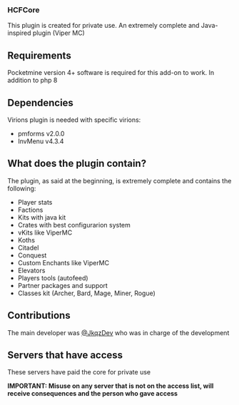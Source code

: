 ### HCFCore
This plugin is created for private use. An extremely complete and Java-inspired plugin (Viper MC)

## Requirements
Pocketmine version 4+ software is required for this add-on to work. In addition to php 8

## Dependencies
Virions plugin is needed with specific virions:
 - pmforms v2.0.0
 - InvMenu v4.3.4

## What does the plugin contain?
The plugin, as said at the beginning, is extremely complete and contains the following:
  - Player stats
  - Factions
  - Kits with java kit
  - Crates with best configurarion system
  - vKits like ViperMC
  - Koths
  - Citadel
  - Conquest
  - Custom Enchants like ViperMC
  - Elevators
  - Players tools (autofeed)
  - Partner packages and support
  - Classes kit (Archer, Bard, Mage, Miner, Rogue)
  
## Contributions
The main developer was [@JkqzDev](https://github.com/JkqzDev) who was in charge of the development

## Servers that have access
These servers have paid the core for private use
 
 **IMPORTANT: Misuse on any server that is not on the access list, will receive consequences and the person who gave access**
